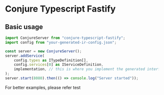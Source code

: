 # Conjure Typescript Fastify

## Basic usage
```typescript
import ConjureServer from "conjure-typescript-fastify";
import config from "your-generated-ir-config.json";

const server = new ConjureServer();
server.addService(
    config.types as ITypeDefinition[],
    config.services[0] as IServiceDefinition,
    implementation, // this is where you implement the generated interface
);
server.start(8080).then(() => console.log("Server started"));
```
For better examples, please refer test
